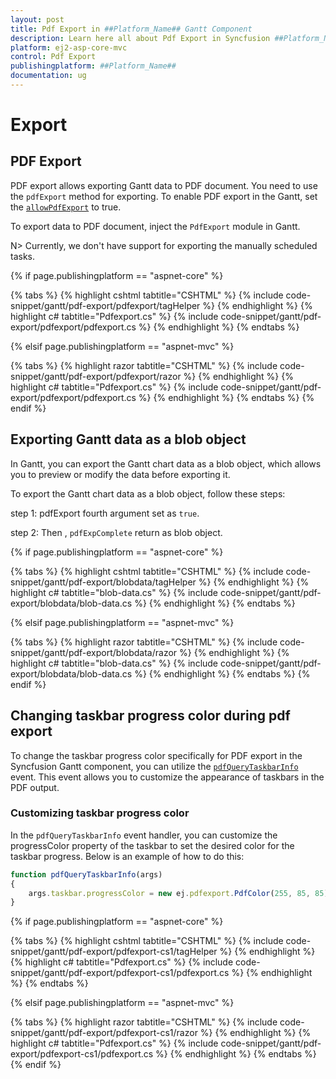 ```yaml
---
layout: post
title: Pdf Export in ##Platform_Name## Gantt Component
description: Learn here all about Pdf Export in Syncfusion ##Platform_Name## Gantt component of Syncfusion Essential JS 2 and more.
platform: ej2-asp-core-mvc
control: Pdf Export
publishingplatform: ##Platform_Name##
documentation: ug
---
```


# Export

## PDF Export

PDF export allows exporting Gantt data to PDF document. You need to use the `pdfExport` method for exporting. To enable PDF export in the Gantt, set the [`allowPdfExport`](https://help.syncfusion.com/cr/aspnetcore-js2/Syncfusion.EJ2.Gantt.Gantt.html#Syncfusion_EJ2_Gantt_Gantt_AllowPdfExport) to true.

To export data to PDF document, inject the `PdfExport` module in Gantt.

N> Currently, we don't have support for exporting the manually scheduled tasks.

{% if page.publishingplatform == "aspnet-core" %}

{% tabs %}
{% highlight cshtml tabtitle="CSHTML" %}
{% include code-snippet/gantt/pdf-export/pdfexport/tagHelper %}
{% endhighlight %}
{% highlight c# tabtitle="Pdfexport.cs" %}
{% include code-snippet/gantt/pdf-export/pdfexport/pdfexport.cs %}
{% endhighlight %}
{% endtabs %}

{% elsif page.publishingplatform == "aspnet-mvc" %}

{% tabs %}
{% highlight razor tabtitle="CSHTML" %}
{% include code-snippet/gantt/pdf-export/pdfexport/razor %}
{% endhighlight %}
{% highlight c# tabtitle="Pdfexport.cs" %}
{% include code-snippet/gantt/pdf-export/pdfexport/pdfexport.cs %}
{% endhighlight %}
{% endtabs %}
{% endif %}

## Exporting Gantt data as a blob object

In Gantt, you can export the Gantt chart data as a blob object, which allows you to preview or modify the data before exporting it.

To export the Gantt chart data as a blob object, follow these steps:

step 1: pdfExport fourth argument set as `true`.

step 2: Then , `pdfExpComplete` return as blob object.

{% if page.publishingplatform == "aspnet-core" %}

{% tabs %}
{% highlight cshtml tabtitle="CSHTML" %}
{% include code-snippet/gantt/pdf-export/blobdata/tagHelper %}
{% endhighlight %}
{% highlight c# tabtitle="blob-data.cs" %}
{% include code-snippet/gantt/pdf-export/blobdata/blob-data.cs %}
{% endhighlight %}
{% endtabs %}

{% elsif page.publishingplatform == "aspnet-mvc" %}

{% tabs %}
{% highlight razor tabtitle="CSHTML" %}
{% include code-snippet/gantt/pdf-export/blobdata/razor %}
{% endhighlight %}
{% highlight c# tabtitle="blob-data.cs" %}
{% include code-snippet/gantt/pdf-export/blobdata/blob-data.cs %}
{% endhighlight %}
{% endtabs %}
{% endif %}

## Changing taskbar progress color during pdf export

To change the taskbar progress color specifically for PDF export in the Syncfusion Gantt component, you can utilize the [`pdfQueryTaskbarInfo`](https://ej2.syncfusion.com/vue/documentation/api/gantt/ganttModel/#pdfquerytaskbarinfo) event. This event allows you to customize the appearance of taskbars in the PDF output.

### Customizing taskbar progress color

In the `pdfQueryTaskbarInfo` event handler, you can customize the progressColor property of the taskbar to set the desired color for the taskbar progress. Below is an example of how to do this:

```js
function pdfQueryTaskbarInfo(args) 
{
    args.taskbar.progressColor = new ej.pdfexport.PdfColor(255, 85, 85);
}

```

{% if page.publishingplatform == "aspnet-core" %}

{% tabs %}
{% highlight cshtml tabtitle="CSHTML" %}
{% include code-snippet/gantt/pdf-export/pdfexport-cs1/tagHelper %}
{% endhighlight %}
{% highlight c# tabtitle="Pdfexport.cs" %}
{% include code-snippet/gantt/pdf-export/pdfexport-cs1/pdfexport.cs %}
{% endhighlight %}
{% endtabs %}

{% elsif page.publishingplatform == "aspnet-mvc" %}

{% tabs %}
{% highlight razor tabtitle="CSHTML" %}
{% include code-snippet/gantt/pdf-export/pdfexport-cs1/razor %}
{% endhighlight %}
{% highlight c# tabtitle="Pdfexport.cs" %}
{% include code-snippet/gantt/pdf-export/pdfexport-cs1/pdfexport.cs %}
{% endhighlight %}
{% endtabs %}
{% endif %}